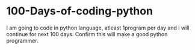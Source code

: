 # 100-Days-of-coding-python
I am going to code in python language, atleast 1program per day and i will continue for next 100 days. Confirm this will make a good python programmer.
